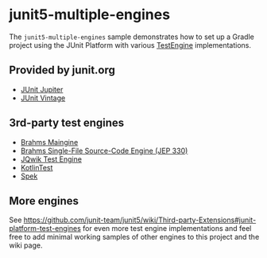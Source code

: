 # junit5-multiple-engines

The `junit5-multiple-engines` sample demonstrates how to set up a Gradle project
using the JUnit Platform with various [TestEngine][guide-custom-engine] implementations.

## Provided by junit.org

 * [JUnit Jupiter](https://junit.org/junit5/docs/current/user-guide)
 * [JUnit Vintage](https://junit.org/junit5/docs/current/user-guide)
 
## 3rd-party test engines 
 
 * [Brahms Maingine](https://github.com/sormuras/brahms)
 * [Brahms Single-File Source-Code Engine (JEP 330)](https://github.com/sormuras/brahms)
 * [JQwik Test Engine](http://jqwik.net)
 * [KotlinTest](https://github.com/kotlintest/kotlintest)
 * [Spek](https://github.com/spekframework/spek)

## More engines

See https://github.com/junit-team/junit5/wiki/Third-party-Extensions#junit-platform-test-engines
for even more test engine implementations and feel free to add minimal working samples of other
engines to this project and the wiki page.

[guide-custom-engine]: http://junit.org/junit5/docs/current/user-guide/#launcher-api-engines-custom "Plugging in Your Own Test Engine"
